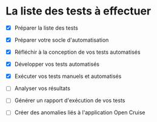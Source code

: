 # La liste des tests à effectuer 
- [x] Préparer la liste des tests
- [x] Préparer votre socle d'automatisation
- [x] Réfléchir à la conception de vos tests automatisés
- [x] Développer vos tests automatisés
- [x] Exécuter vos tests manuels et automatisés
- [ ] Analyser vos résultats 
- [ ] Générer un rapport d'exécution de vos tests
- [ ] Créer des anomalies liés à l'application Open Cruise
  